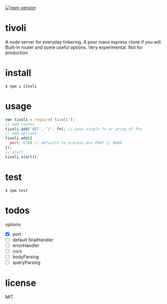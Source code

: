 [![npm version](https://badge.fury.io/js/tivoli.svg)](https://badge.fury.io/js/tivoli)

# tivoli
A node server for everyday tinkering. A poor mans express clone if you will. Built-in router and some useful options. Very experimental. Not for production.

# install
```
$ npm i tivoli
```

# usage
```javascript
var tivoli = require('tivoli');
// add routes
tivoli.add('GET', '/', fn); // pass single fn or array of fns
// add options
tivoli.add({
  port: 6789 // defaults to process.env.PORT || 8080
});
// start
tivoli.start();
```

# test
```
$ npm test
```

# todos
options
- [x] port
- [ ] default finalHandler
- [ ] errorHandler
- [ ] cors
- [ ] bodyParsing
- [ ] queryParsing

# license
MIT
